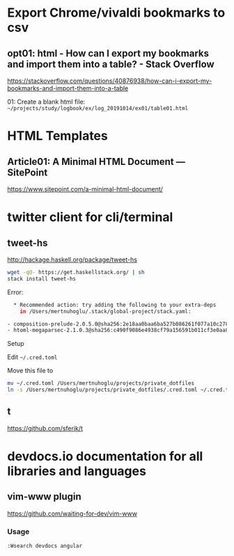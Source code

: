 
# Export Chrome/vivaldi bookmarks to csv

## opt01: html - How can I export my bookmarks and import them into a table? - Stack Overflow

https://stackoverflow.com/questions/40876938/how-can-i-export-my-bookmarks-and-import-them-into-a-table

01: Create a blank html file: `~/projects/study/logbook/ex/log_20191014/ex01/table01.html`

# HTML Templates

## Article01: A Minimal HTML Document — SitePoint

https://www.sitepoint.com/a-minimal-html-document/

# twitter client for cli/terminal

## tweet-hs

http://hackage.haskell.org/package/tweet-hs

``` bash
wget -qO- https://get.haskellstack.org/ | sh
stack install tweet-hs
``` 

Error:

``` bash
  * Recommended action: try adding the following to your extra-deps
    in /Users/mertnuhoglu/.stack/global-project/stack.yaml:

- composition-prelude-2.0.5.0@sha256:2e18aa0baa6ba527b086261f077a10c2786594879f6c0cbcb50464b9d69b1521,1149
- htoml-megaparsec-2.1.0.3@sha256:c490f9086e4938cf79a156591b011cf3e0aa85506ec76e3f15b961be1339fc1f,3534

``` 

Setup

Edit `~/.cred.toml`

Move this file to 

``` bash
mv ~/.cred.toml /Users/mertnuhoglu/projects/private_dotfiles
ln -s /Users/mertnuhoglu/projects/private_dotfiles/.cred.toml ~/.cred.toml
``` 

## t

https://github.com/sferik/t

# devdocs.io documentation for all libraries and languages

## vim-www plugin

https://github.com/waiting-for-dev/vim-www

### Usage

``` bash
:Wsearch devdocs angular
``` 



